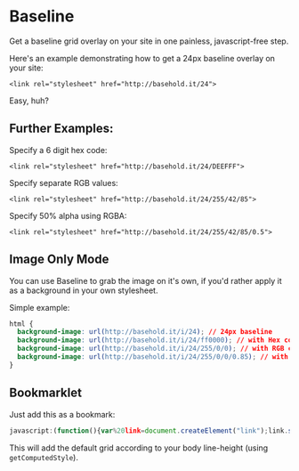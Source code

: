 # Baseline

Get a baseline grid overlay on your site in one painless, javascript-free step.

Here's an example demonstrating how to get a 24px baseline overlay on your site:

`<link rel="stylesheet" href="http://basehold.it/24">`

Easy, huh?

## Further Examples:

Specify a 6 digit hex code:

`<link rel="stylesheet" href="http://basehold.it/24/DEEFFF">`

Specify separate RGB values:

`<link rel="stylesheet" href="http://basehold.it/24/255/42/85">`

Specify 50% alpha using RGBA:

`<link rel="stylesheet" href="http://basehold.it/24/255/42/85/0.5">`

## Image Only Mode

You can use Baseline to grab the image on it's own, if you'd rather apply it as a background in your own stylesheet.

Simple example:

```css
html {
  background-image: url(http://basehold.it/i/24); // 24px baseline
  background-image: url(http://basehold.it/i/24/ff0000); // with Hex colour
  background-image: url(http://basehold.it/i/24/255/0/0); // with RGB colour
  background-image: url(http://basehold.it/i/24/255/0/0/0.85); // with RGBA colour
}
```

## Bookmarklet

Just add this as a bookmark:

```js
javascript:(function(){var%20link=document.createElement("link");link.setAttribute("rel","stylesheet");link.setAttribute("href","http://basehold.it/"+parseInt(window.getComputedStyle(document.body).getPropertyValue("line-height"),10));document.head.appendChild(link);})()
```

This will add the default grid according to your body line-height (using `getComputedStyle`).
